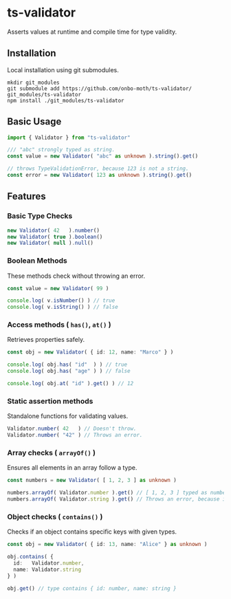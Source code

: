 # ts-validator

Asserts values at runtime and compile time for type validity.

## Installation

Local installation using git submodules.

```
mkdir git_modules
git submodule add https://github.com/onbo-moth/ts-validator/ git_modules/ts-validator
npm install ./git_modules/ts-validator 
```

## Basic Usage

```ts
import { Validator } from "ts-validator"

/// "abc" strongly typed as string.
const value = new Validator( "abc" as unknown ).string().get()  

// throws TypeValidationError, because 123 is not a string.
const error = new Validator( 123 as unknown ).string().get()
```

## Features

### Basic Type Checks

```ts
new Validator( 42   ).number()
new Validator( true ).boolean()
new Validator( null ).null()
```

### Boolean Methods

These methods check without throwing an error.

```ts
const value = new Validator( 99 )

console.log( v.isNumber() ) // true
console.log( v.isString() ) // false
```

### Access methods ( `has()`, `at()` )

Retrieves properties safely.

```ts
const obj = new Validator( { id: 12, name: "Marco" } )

console.log( obj.has( "id"  ) ) // true
console.log( obj.has( "age" ) ) // false

console.log( obj.at( "id" ).get() ) // 12
```

### Static assertion methods

Standalone functions for validating values.

```ts
Validator.number( 42   ) // Doesn't throw. 
Validator.number( "42" ) // Throws an error. 
```

### Array checks ( `arrayOf()` )

Ensures all elements in an array follow a type.

```ts
const numbers = new Validator( [ 1, 2, 3 ] as unknown )

numbers.arrayOf( Validator.number ).get() // [ 1, 2, 3 ] typed as number[]
numbers.arrayOf( Validator.string ).get() // Throws an error, because it fails string assertion.
```

### Object checks ( `contains()` )

Checks if an object contains specific keys with given types.

```ts
const obj = new Validator( { id: 13, name: "Alice" } as unknown )

obj.contains( {
  id:   Validator.number,
  name: Validator.string
} )

obj.get() // type contains { id: number, name: string }
```
